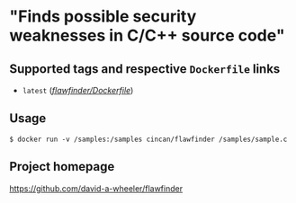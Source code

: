 # "Finds possible security weaknesses in C/C++ source code"

## Supported tags and respective `Dockerfile` links
* `latest` 
([*flawfinder/Dockerfile*](https://gitlab.com/CinCan/dockerfiles/blob/master/flawfinder/Dockerfile))

## Usage

`$ docker run -v /samples:/samples cincan/flawfinder /samples/sample.c`

## Project homepage

https://github.com/david-a-wheeler/flawfinder
